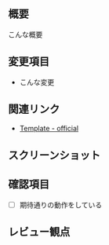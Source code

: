 ## 概要

こんな概要

## 変更項目

- こんな変更

## 関連リンク

- [Template - official](https://github.com/ray-314/template_project/)
<!--
実装にあたり参考にしたサイトなど、仕様や経緯が追跡可能なものを記載しましょう
-->

## スクリーンショット

## 確認項目

- [ ] 期待通りの動作をしている
<!--
- [ ] そのほか動作チェックで確認したことなどがあれば記載しましょう
      -->

## レビュー観点

<!--
レビューでみてもらいたいポイントがあれば記載しましょう
-->
